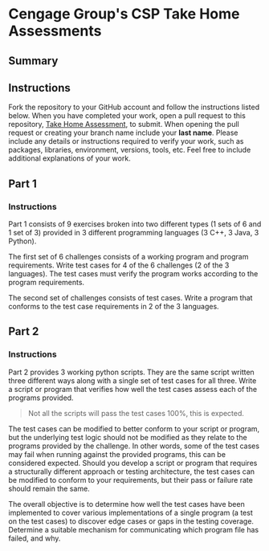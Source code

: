 # Cengage Group's CSP Take Home Assessments

## Summary

## Instructions

Fork the repository to your GitHub account and follow the instructions listed below. When you have completed your work, open a pull request to this repository, [Take Home Assessment](https://github.com/internal-CSP-HES-engineering/take-home-assessment), to submit. When opening the pull request or creating your branch name include your **last name**. Please include any details or instructions required to verify your work, such as packages, libraries, environment, versions, tools, etc. Feel free to include additional explanations of your work.

## Part 1

### Instructions

Part 1 consists of 9 exercises broken into two different types (1 sets of 6 and 1 set of 3) provided in 3 different programming languages (3 C++, 3 Java, 3 Python).

The first set of 6 challenges consists of a working program and program requirements. Write test cases for 4 of the 6 challenges (2 of the 3 languages). The test cases must verify the program works according to the program requirements.

The second set of challenges consists of test cases. Write a program that conforms to the test case requirements in 2 of the 3 languages. 

## Part 2

### Instructions

Part 2 provides 3 working python scripts. They are the same script written three different ways along with a single set of test cases for all three. Write a script or program that verifies how well the test cases assess each of the programs provided.

> Not all the scripts will pass the test cases 100%, this is expected. 

The test cases can be modified to better conform to your script or program, but the underlying test logic should not be modified as they relate to the programs provided by the challenge. In other words, some of the test cases may fail when running against the provided programs, this can be considered expected. Should you develop a script or program that requires a structurally different approach or testing architecture, the test cases can be modified to conform to your requirements, but their pass or failure rate should remain the same. 

The overall objective is to determine how well the test cases have been implemented to cover various implementations of a single program (a test on the test cases) to discover edge cases or gaps in the testing coverage. Determine a suitable mechanism for communicating which program file has failed, and why. 

